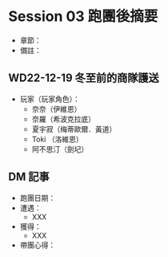 # Session 03 跑團後摘要

- 章節：
- 備註：

## WD22-12-19 冬至前的商隊護送

- 玩家（玩家角色）：
  - 奈奈（伊維恩）
  - 奈羅（希波克拉底）
  - 夏宇寂（梅蒂歐爾．黃道）
  - Toki （洛維恩）
  - 阿不思汀（劍圮）

## DM 記事

- 跑團日期：
- 遭遇：
  - XXX
- 獲得：
  - XXX
- 帶團心得：
